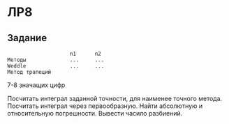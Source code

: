 # ЛР8

## Задание

```text
                    n1      n2
Методы              ...     ...
Weddle              ...     ...
Метод трапеций
```

7-8 значащих цифр

Посчитать интеграл заданной точности, для наименее точного метода. Посчитать
интеграл через первообразную. Найти абсолютную и относительную погрешности.
Вывести часило разбиений.
